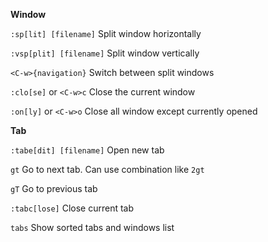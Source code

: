 **Window**

`:sp[lit] [filename]`
Split window horizontally

`:vsp[plit] [filename]`
Split window vertically

`<C-w>{navigation}`
Switch between split windows

`:clo[se]` or `<C-w>c`
Close the current window

`:on[ly]` or `<C-w>o`
Close all window except currently opened

**Tab**

`:tabe[dit] [filename]`
Open new tab

`gt`
Go to next tab. Can use combination like `2gt`

`gT`
Go to previous tab

`:tabc[lose]`
Close current tab

`tabs`
Show sorted tabs and windows list
